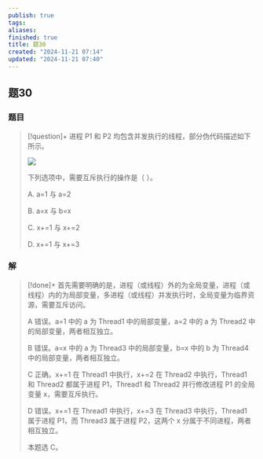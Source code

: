 ```yaml
---
publish: true
tags: 
aliases: 
finished: true
title: 题30
created: "2024-11-21 07:14"
updated: "2024-11-21 07:40"
---
```

## 题30
### 题目
> [!question]+
> 进程 P1 和 P2 均包含并发执行的线程，部分伪代码描述如下所示。
> 
> ![](https://img.hwenyi.tech/202411211513214.webp)
> 
> 下列选项中，需要互斥执行的操作是（ ）。
> 
> A. a=1 与 a=2
> 
> B. a=x 与 b=x
> 
> C. x+=1 与 x+=2
> 
> D. x+=1 与 x+=3
### 解
> [!done]+
> 首先需要明确的是，进程（或线程）外的为全局变量，进程（或线程）内的为局部变量，多进程（或线程）并发执行时，全局变量为临界资源，需要互斥访问。
> 
> A 错误。a=1 中的 a 为 Thread1 中的局部变量，a=2 中的 a 为 Thread2 中的局部变量，两者相互独立。
> 
> B 错误。a=x 中的 a 为 Thread3 中的局部变量，b=x 中的 b 为 Thread4 中的局部变量，两者相互独立。
> 
> C 正确。x+=1 在 Thread1 中执行，x+=2 在 Thread2 中执行，Thread1 和 Thread2 都属于进程 P1，Thread1 和 Thread2 并行修改进程 P1 的全局变量 x，需要互斥执行。
> 
> D 错误。x+=1 在 Thread1 中执行，x+=3 在 Thread3 中执行，Thread1 属于进程 P1，而 Thread3 属于进程 P2，这两个 x 分属于不同进程，两者相互独立。
> 
> 本题选 C。